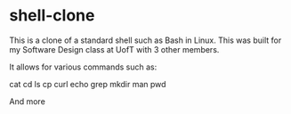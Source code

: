 # shell-clone
This is a clone of a standard shell such as Bash in Linux. This was built for my Software Design class at UofT with 3 other members.

It allows for various commands such as:

cat
cd
ls
cp
curl
echo
grep
mkdir
man
pwd

And more
